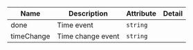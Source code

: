 | Name                                                                                                   | Description       | Attribute | Detail |
| ------------------------------------------------------------------------------------------------------ | ----------------- | --------- | ------ |
| <div className="Api__Table"> <div>done</div> <div className="Api__Table Docs__Tags"></div></div>       | Time event        | `string`  |
| <div className="Api__Table"> <div>timeChange</div> <div className="Api__Table Docs__Tags"></div></div> | Time change event | `string`  |
